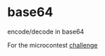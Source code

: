 # base64

encode/decode in base64

For the microcontest [challenge](http://www.microcontest.com/contest.php?id=50)
